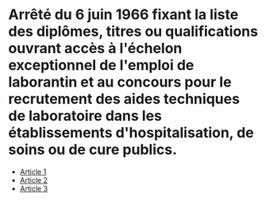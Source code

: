 # Arrêté du 6 juin 1966 fixant la liste des diplômes, titres ou qualifications ouvrant accès à l'échelon exceptionnel de l'emploi de laborantin et au concours pour le recrutement des aides techniques de laboratoire dans les établissements d'hospitalisation, de soins ou de cure publics.

- [Article 1](article-1.md)
- [Article 2](article-2.md)
- [Article 3](article-3.md)
